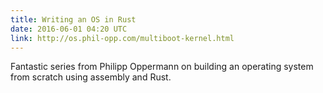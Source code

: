 ```yaml
---
title: Writing an OS in Rust
date: 2016-06-01 04:20 UTC
link: http://os.phil-opp.com/multiboot-kernel.html
---
```


Fantastic series from Philipp Oppermann on building an operating system from scratch using assembly and Rust.
